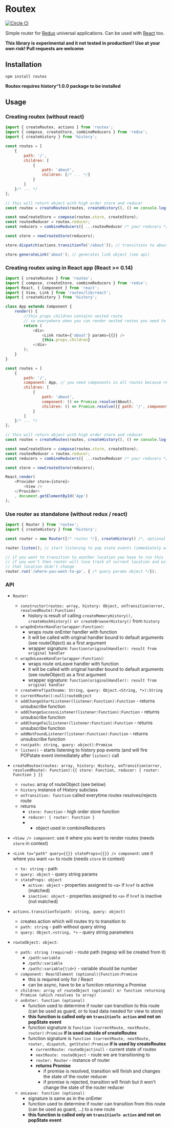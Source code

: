 # Routex

[![Circle CI](https://circleci.com/gh/michalkvasnicak/routex.svg?style=svg)](https://circleci.com/gh/michalkvasnicak/routex)

Simple router for [Redux](https://github.com/gaearon/redux) universal applications. Can be used with [React](https://github.com/facebook/react) too.

**This library is experimental and it not tested in production!! Use at your own risk! Pull requests are welcome**

## Installation

`npm install routex`

**Routex requires history^1.0.0 package to be installed**

## Usage

### Creating routex (without react)

```js
import { createRoutex, actions } from 'routex';
import { compose, createStore, combineReducers } from 'redux';
import { createHistory } from 'history';

const routes = [
    {
        path: '/',
        children: [
            {
                path: 'about',
                children: [/* ... */]
            }
        ]
    }/* ... */
];

// this will return object with high order store and reducer
const routex = createRoutex(routes, createHistory(), () => console.log('Transition finished') );

const newCreateStore = compose(routex.store, createStore);
const routexReducer = routex.reducer;
const reducers = combineReducers({ ...routexReducer /* your reducers */ });

const store = newCreateStore(reducers);

store.dispatch(actions.transitionTo('/about')); // transitions to about

store.generateLink('about'); // generates link object (see api)
```

### Creating routex using in React app (React >= 0.14)

```js
import { createRoutex } from 'routex';
import { compose, createStore, combineReducers } from 'redux';
import React, { Component } from 'react';
import { View, Link } from 'routex/lib/react';
import { createHistory } from 'history';

class App extends Component {
    render() {
        //this props children contains nested route
        // so everywhere when you can render nested routes you need to do this
        return (
            <div>
                <Link route={'about'} params={{}} />
                {this.props.children}
            </div>
        );
    }
}

const routes = [
    {
        path: '/',
        component: App, // you need components in all routes because <View /> needs to render them
        children: [
            {
                path: 'about',
                component: () => Promise.resolve(About),
                children: () => Promise.resolve([{ path: '/', component: Child }])
            }
        ]
    }/* ... */
];

// this will return object with high order store and reducer
const routex = createRoutex(routes, createHistory(), () => console.log('Transition finished') );

const newCreateStore = compose(routex.store, createStore);
const routexReducer = routex.reducer;
const reducers = combineReducers({ ...routexReducer /* your reducers */ });

const store = newCreateStore(reducers);

React.render(
    <Provider store={store}>
        <View />
    </Provider>
    , document.getElementById('App')
);

```

### Use router as standalone (without redux / react)

```js
import { Router } from 'routex';
import { createHistory } from 'history';

const router = new Router([/* routes */], createHistory() /*, optional onTransition hook */);

router.listen(); // start listening to pop state events (immediately will start transition for current location)

// if you want to transition to another location you have to run this
// if you won't then router will lose track of current location and will pretend
// that location didn't change
router.run('/where-you-want-to-go', { /* query params object */});
```

### API

- `Router`:
    - `constructor(routes: array, history: Object, onTransition(error, resolvedRoute):Function)`
        - history is result of calling `createMemoryHistory(), createHashHistory() or createBrowserHistory()` from `history` 
    - `wrapOnEnterHandler(wrapper:Function)`:
        - wraps route onEnter handler with function
        - it will be called with original handler bound to default arguments (see routeObject) as a first argument
        - wrapper signature: `function(originalHandler): result from original handler`
    - `wrapOnLeaveHandler(wrapper:Function)`:
        - wraps route onLeave handler with function
        - it will be called with original handler bound to default arguments (see routeObject) as a first argument
        - wrapper signature: `function(originalHandler): result from original handler`
    - `createHref(pathname: String, query: Object.<String, *>):String`
    - `currentRoute():null|routeObject`
    - `addChangeStartListener(listener:Function):Function` - returns unsubscribe function
    - `addChangeSuccessListener(listener:Function):Function` - returns unsubscribe function
    - `addChangeFailListener(listener:Function):Function` - returns unsubscribe function
    - `addNotFoundListener(listener:Function):Function` - returns unsubscribe function
    - `run(path: string, query: object):Promise`
    - `listen()` - starts listening to history pop events (and will fire POPstate event immediately after `listen()` call

- `createRoutex(routes: array, history: History, onTransition(error, resolvedRoute): Function):{{ store: Function, reducer: { router: Function } }}`
    - `routes`: array of routeObject (see below)
    - `history` instance of History subclass
    - `onTransition: function` called everytime routex resolves/rejects route
    - returns
        - `store: Function` - high order store function
        - `reducer: { router: Function }`
        -   - object used in combineReducers  
- `<View /> component`: use it where you want to render routes (needs `store` in context)
- `<Link to="path" query={{}} stateProps={{}} /> component`: use it where you want `<a>` to route (needs `store` in context)
    - `to: string` - path
    - `query: object` - query string params
    - `stateProps: object`
        - `active: object` - properties assigned to `<a>` if `href` is active (matched)
        - `inactive: object` - properties assigned to `<a>` if `href` is inactive (not matched)
- `actions.transitionTo(path: string, query: object)`
    - creates action which will routex try to transition to
    - `path: string` - path without query string
    - `query: Object.<string, *>` - query string parameters

- `routeObject: object`:
    - `path: string (required)` - route path (regexp will be created from it)
        - `/path:variable`
        - `/path/:variable`
        - `/path/:variable{\\d+}` - variable should be number
    - `component: ReactElement (optional)|Function:Promise` 
        - this is required only for <View /> / React
        - can be async, have to be a function returning a Promise
    - `children: array of routeObject (optional) or function returning Promise (which resolves to array)`
    - `onEnter: function (optional)` 
        - function used to determine if router can transition to this route (can be used as guard, or to load data needed for view to store)
        - **this function is called only on `transitionTo action` and not on popState event**
        - function signature is `function (currentRoute, nextRoute, router):Promise` **if is used outside of createRoutex**
        - function signature is `function (currentRoute, nextRoute, router, dispatch, getState):Promise` **if is used by createRoutex**
            - `currentRoute: routeObject|null` - current state of routex
            - `nextRoute: routeObject` - route we are transitioning to
            - `router: Router` - instance of router
            - **returns Promise**
                - if promise is resolved, transition will finish and changes the state of the router reducer
                - if promise is rejected, transition will finish but it won't change the state of the router reducer
    - `onLeave: function (optional)`
        - signature is same as in the onEnter
        - function used to determine if router can transition from this route (can be used as guard, ...) to a new route
        - **this function is called only on `transitionTo action` and not on popState event**
